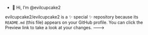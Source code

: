 - 👋 Hi, I’m @evilcupcake2


evilcupcake2/evilcupcake2 is a ✨ special ✨ repository because its `README.md` (this file) appears on your GitHub profile.
You can click the Preview link to take a look at your changes.
--->
